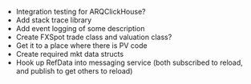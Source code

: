 - Integration testing for ARQClickHouse?
- Add stack trace library
- Add event logging of some description
- Create FXSpot trade class and valuation class?
- Get it to a place where there is PV code
- Create required mkt data structs
- Hook up RefData into messaging service (both subscribed to reload, and publish to get others to reload)